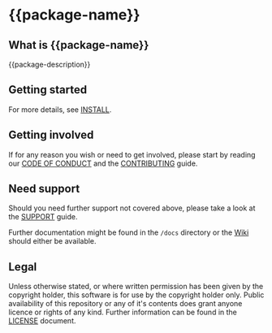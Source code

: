 <!-- Written by Alexander Holman 19/08/2019 -->
<!--
This file is simply a welcom page and should offer only a little information, further information should be added to 
either to the relevant markdown files included or to a wiki. It is written to be used with most internal projects, but 
as per the other documents feel free to adapt it to fit your needs, adding, modifying and removing as necessary.
-->

# {{package-name}}
<!-- A quick description... -->

<!-- All badges representing the current status of the application below should they exist -->

## What is {{package-name}}
<!-- A brief description of what the project is, why it exists. -->
{{package-description}}

<!-- if a spec is availble, reference here-->

## Getting started
<!-- A brief guid on how to get started, possibly with links to some examples. -->

For more details, see [INSTALL](/INSTALL.md).

## Getting involved
If for any reason you wish or need to get involved, please start by reading our [CODE OF CONDUCT](/CODE_OF_CONDUCT.md) 
and the [CONTRIBUTING](/.github/CONTRIBUTING.md) guide.

## Need support
Should you need further support not covered above, please take a look at the [SUPPORT](/.github/SUPPORT.md) guide.

Further documentation might be found in the `/docs` directory or the [Wiki](https://github.com/alexanderholman/{{repo-name}}/wiki) 
should either be available.

## Legal
Unless otherwise stated, or where written permission has been given by the copyright holder, this software is for use 
by the copyright holder only. Public availability of this repository or any of it's contents does grant anyone licence 
or rights of any kind. Further information can be found in the [LICENSE](/LICENSE) document.